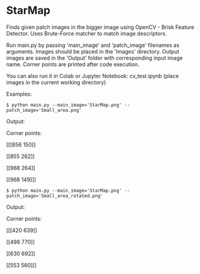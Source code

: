 # StarMap
 
Finds given patch images in the bigger image using OpenCV - Brisk Feature Detector. Uses Brute-Force matcher to match image descriptors. 
 
Run main.py by passing 'main_image' and 'patch_image' filenames as arguments. Images should be placed in the 'Images' directory. Output images are saved in the 'Output' folder with corresponding input image name. Corner points are printed after code execution. 

You can also run it in Colab or Jupyter Notebook: cv_test.ipynb (place images in the current working directory) 

Examples:

    $ python main.py --main_image='StarMap.png' --patch_image='Small_area.png'
   
Output:

Corner points:

 [[[856 150]]

 [[855 262]]

 [[968 264]]

 [[968 149]]]
 

    $ python main.py --main_image='StarMap.png' --patch_image='Small_area_rotated.png'

Output:

Corner points:

 [[[420 639]]

 [[498 770]]

 [[630 692]]

 [[553 560]]]



